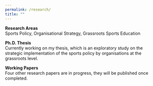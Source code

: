 ```yaml
---
permalink: /research/
title: ""
---
```


**Research Areas**  
Sports Policy, Organisational Strategy, Grassroots Sports Education 

**Ph.D. Thesis**  
Currently working on my thesis, which is an exploratory study on the strategic implementation of the sports policy by organisations at the grassroots level. 

**Working Papers**  
Four other research papers are in progress, they will be published once completed. 


